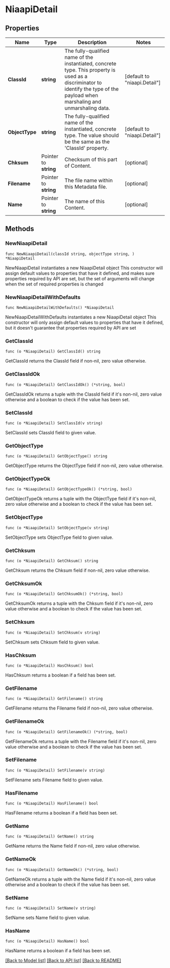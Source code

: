 # NiaapiDetail

## Properties

Name | Type | Description | Notes
------------ | ------------- | ------------- | -------------
**ClassId** | **string** | The fully-qualified name of the instantiated, concrete type. This property is used as a discriminator to identify the type of the payload when marshaling and unmarshaling data. | [default to "niaapi.Detail"]
**ObjectType** | **string** | The fully-qualified name of the instantiated, concrete type. The value should be the same as the &#39;ClassId&#39; property. | [default to "niaapi.Detail"]
**Chksum** | Pointer to **string** | Checksum of this part of Content. | [optional] 
**Filename** | Pointer to **string** | The file name within this Metadata file. | [optional] 
**Name** | Pointer to **string** | The name of this Content. | [optional] 

## Methods

### NewNiaapiDetail

`func NewNiaapiDetail(classId string, objectType string, ) *NiaapiDetail`

NewNiaapiDetail instantiates a new NiaapiDetail object
This constructor will assign default values to properties that have it defined,
and makes sure properties required by API are set, but the set of arguments
will change when the set of required properties is changed

### NewNiaapiDetailWithDefaults

`func NewNiaapiDetailWithDefaults() *NiaapiDetail`

NewNiaapiDetailWithDefaults instantiates a new NiaapiDetail object
This constructor will only assign default values to properties that have it defined,
but it doesn't guarantee that properties required by API are set

### GetClassId

`func (o *NiaapiDetail) GetClassId() string`

GetClassId returns the ClassId field if non-nil, zero value otherwise.

### GetClassIdOk

`func (o *NiaapiDetail) GetClassIdOk() (*string, bool)`

GetClassIdOk returns a tuple with the ClassId field if it's non-nil, zero value otherwise
and a boolean to check if the value has been set.

### SetClassId

`func (o *NiaapiDetail) SetClassId(v string)`

SetClassId sets ClassId field to given value.


### GetObjectType

`func (o *NiaapiDetail) GetObjectType() string`

GetObjectType returns the ObjectType field if non-nil, zero value otherwise.

### GetObjectTypeOk

`func (o *NiaapiDetail) GetObjectTypeOk() (*string, bool)`

GetObjectTypeOk returns a tuple with the ObjectType field if it's non-nil, zero value otherwise
and a boolean to check if the value has been set.

### SetObjectType

`func (o *NiaapiDetail) SetObjectType(v string)`

SetObjectType sets ObjectType field to given value.


### GetChksum

`func (o *NiaapiDetail) GetChksum() string`

GetChksum returns the Chksum field if non-nil, zero value otherwise.

### GetChksumOk

`func (o *NiaapiDetail) GetChksumOk() (*string, bool)`

GetChksumOk returns a tuple with the Chksum field if it's non-nil, zero value otherwise
and a boolean to check if the value has been set.

### SetChksum

`func (o *NiaapiDetail) SetChksum(v string)`

SetChksum sets Chksum field to given value.

### HasChksum

`func (o *NiaapiDetail) HasChksum() bool`

HasChksum returns a boolean if a field has been set.

### GetFilename

`func (o *NiaapiDetail) GetFilename() string`

GetFilename returns the Filename field if non-nil, zero value otherwise.

### GetFilenameOk

`func (o *NiaapiDetail) GetFilenameOk() (*string, bool)`

GetFilenameOk returns a tuple with the Filename field if it's non-nil, zero value otherwise
and a boolean to check if the value has been set.

### SetFilename

`func (o *NiaapiDetail) SetFilename(v string)`

SetFilename sets Filename field to given value.

### HasFilename

`func (o *NiaapiDetail) HasFilename() bool`

HasFilename returns a boolean if a field has been set.

### GetName

`func (o *NiaapiDetail) GetName() string`

GetName returns the Name field if non-nil, zero value otherwise.

### GetNameOk

`func (o *NiaapiDetail) GetNameOk() (*string, bool)`

GetNameOk returns a tuple with the Name field if it's non-nil, zero value otherwise
and a boolean to check if the value has been set.

### SetName

`func (o *NiaapiDetail) SetName(v string)`

SetName sets Name field to given value.

### HasName

`func (o *NiaapiDetail) HasName() bool`

HasName returns a boolean if a field has been set.


[[Back to Model list]](../README.md#documentation-for-models) [[Back to API list]](../README.md#documentation-for-api-endpoints) [[Back to README]](../README.md)


